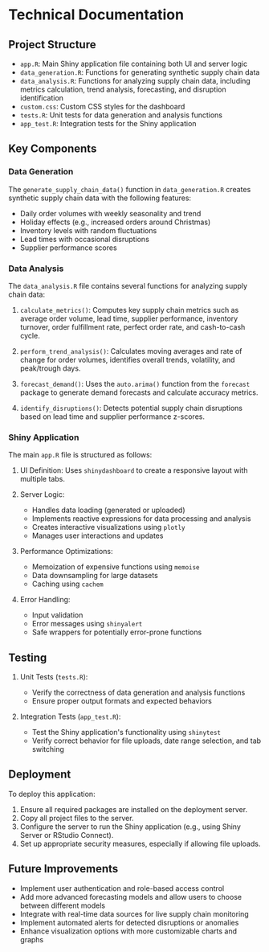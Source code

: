 # Technical Documentation

## Project Structure

- `app.R`: Main Shiny application file containing both UI and server logic
- `data_generation.R`: Functions for generating synthetic supply chain data
- `data_analysis.R`: Functions for analyzing supply chain data, including metrics calculation, trend analysis, forecasting, and disruption identification
- `custom.css`: Custom CSS styles for the dashboard
- `tests.R`: Unit tests for data generation and analysis functions
- `app_test.R`: Integration tests for the Shiny application

## Key Components

### Data Generation

The `generate_supply_chain_data()` function in `data_generation.R` creates synthetic supply chain data with the following features:
- Daily order volumes with weekly seasonality and trend
- Holiday effects (e.g., increased orders around Christmas)
- Inventory levels with random fluctuations
- Lead times with occasional disruptions
- Supplier performance scores

### Data Analysis

The `data_analysis.R` file contains several functions for analyzing supply chain data:

1. `calculate_metrics()`: Computes key supply chain metrics such as average order volume, lead time, supplier performance, inventory turnover, order fulfillment rate, perfect order rate, and cash-to-cash cycle.

2. `perform_trend_analysis()`: Calculates moving averages and rate of change for order volumes, identifies overall trends, volatility, and peak/trough days.

3. `forecast_demand()`: Uses the `auto.arima()` function from the `forecast` package to generate demand forecasts and calculate accuracy metrics.

4. `identify_disruptions()`: Detects potential supply chain disruptions based on lead time and supplier performance z-scores.

### Shiny Application

The main `app.R` file is structured as follows:

1. UI Definition: Uses `shinydashboard` to create a responsive layout with multiple tabs.

2. Server Logic:
   - Handles data loading (generated or uploaded)
   - Implements reactive expressions for data processing and analysis
   - Creates interactive visualizations using `plotly`
   - Manages user interactions and updates

3. Performance Optimizations:
   - Memoization of expensive functions using `memoise`
   - Data downsampling for large datasets
   - Caching using `cachem`

4. Error Handling:
   - Input validation
   - Error messages using `shinyalert`
   - Safe wrappers for potentially error-prone functions

## Testing

1. Unit Tests (`tests.R`):
   - Verify the correctness of data generation and analysis functions
   - Ensure proper output formats and expected behaviors

2. Integration Tests (`app_test.R`):
   - Test the Shiny application's functionality using `shinytest`
   - Verify correct behavior for file uploads, date range selection, and tab switching

## Deployment

To deploy this application:

1. Ensure all required packages are installed on the deployment server.
2. Copy all project files to the server.
3. Configure the server to run the Shiny application (e.g., using Shiny Server or RStudio Connect).
4. Set up appropriate security measures, especially if allowing file uploads.

## Future Improvements

- Implement user authentication and role-based access control
- Add more advanced forecasting models and allow users to choose between different models
- Integrate with real-time data sources for live supply chain monitoring
- Implement automated alerts for detected disruptions or anomalies
- Enhance visualization options with more customizable charts and graphs